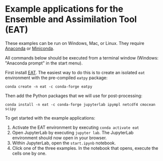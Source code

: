 # Example applications for the Ensemble and Assimilation Tool (EAT)

These examples can be run on Windows, Mac, or Linux.
They require [Anaconda](https://www.anaconda.com) or [Miniconda](https://docs.conda.io/projects/miniconda/).

All commands below should be executed from a terminal window
(Windows: "Anaconda prompt" in the start menu).

First install [EAT](https://github.com/BoldingBruggeman/eat/wiki). The easiest way to do this is
to create an isolated `eat` environment with the pre-compiled `eatpy` package:

```
conda create -n eat -c conda-forge eatpy
```

Then add the Python packages that we will use for post-processing:

```
conda install -n eat -c conda-forge jupyterlab ipympl netcdf4 cmocean scipy
```

To get started with the example applications:

1. Activate the EAT environment by executing `conda activate eat`
2. Open JupyterLab by executing `jupyter lab`. The JupyterLab environment should now open in your browser.
3. Within JupyterLab, open the `start.ipynb` notebook.
4. Click one of the three examples. In the notebook that opens, execute the cells one by one.
